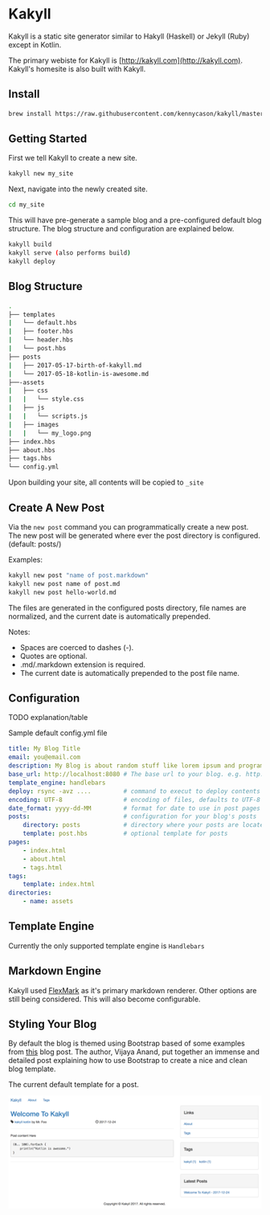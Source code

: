 # Kakyll

Kakyll is a static site generator similar to Hakyll (Haskell) or Jekyll (Ruby) except in Kotlin.

The primary webiste for Kakyll is [http://kakyll.com](http://kakyll.com). Kakyll's homesite is also built with Kakyll.

## Install

```bash
brew install https://raw.githubusercontent.com/kennycason/kakyll/master/script/brew/kakyll.rb
```

## Getting Started

First we tell Kakyll to create a new site.
```bash
kakyll new my_site
```

Next, navigate into the newly created site.
```bash
cd my_site
```
This will have pre-generate a sample blog and a pre-configured default blog structure. The blog structure and configuration are explained below.

```bash
kakyll build
kakyll serve (also performs build)
kakyll deploy
```


## Blog Structure

```bash
.
├── templates
|   └── default.hbs
|   ├── footer.hbs
|   └── header.hbs
|   └── post.hbs
├── posts
|   ├── 2017-05-17-birth-of-kakyll.md
|   └── 2017-05-18-kotlin-is-awesome.md
├──-assets
|   ├── css
|   |   └── style.css
|   ├── js
|   |   └── scripts.js
|   ├── images
|   |   └── my_logo.png
├── index.hbs
├── about.hbs
├── tags.hbs
└── config.yml
```

Upon building your site, all contents will be copied to `_site`

## Create A New Post

Via the `new post` command you can programmatically create a new post.
The new post will be generated where ever the post directory is configured. (default: posts/)

Examples:
```bash
kakyll new post "name of post.markdown"
kakyll new post name of post.md
kakyll new post hello-world.md
```

The files are generated in the configured posts directory, file names are normalized, and the current date is automatically prepended.

Notes:
- Spaces are coerced to dashes (-).
- Quotes are optional.
- .md/.markdown extension is required.
- The current date is automatically prepended to the post file name.

## Configuration

TODO explanation/table


Sample default config.yml file
```yaml
title: My Blog Title
email: you@email.com
description: My Blog is about random stuff like lorem ipsum and programming. I hope you enjoy.
base_url: http://localhost:8080 # The base url to your blog. e.g. http://hakyll.com
template_engine: handlebars
deploy: rsync -avz ....         # command to execut to deploy contents in _site/*
encoding: UTF-8                 # encoding of files, defaults to UTF-8
date_format: yyyy-dd-MM         # format for date to use in post pages
posts:                          # configuration for your blog's posts
    directory: posts            # directory where your posts are located
    template: post.hbs          # optional template for posts
pages:
    - index.html
    - about.html
    - tags.html
tags:
    template: index.html
directories:
    - name: assets
```

## Template Engine

Currently the only supported template engine is `Handlebars`

## Markdown Engine

Kakyll used [FlexMark](https://github.com/vsch/flexmark-java) as it's primary markdown renderer.
Other options are still being considered.
This will also become configurable.


## Styling Your Blog

By default the blog is themed using Bootstrap based of some examples from [this](http://prideparrot.com/blog/archive/2014/4/blog_template_using_twitter_bootstrap3_part1#creating-a-blog-template) blog post.
The author, Vijaya Anand, put together an immense and detailed post explaining how to use Bootstrap to create a nice and clean blog template.

The current default template for a post.

<img src="https://github.com/kennycason/kakyll/blob/master/screenshots/post_sample.png?raw=true"/>
